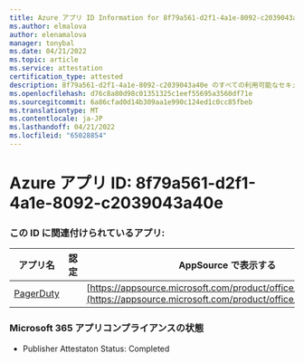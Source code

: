 ```yaml
---
title: Azure アプリ ID Information for 8f79a561-d2f1-4a1e-8092-c2039043a40e
ms.author: elmalova
author: elenamalova
manager: tonybal
ms.date: 04/21/2022
ms.topic: article
ms.service: attestation
certification_type: attested
description: 8f79a561-d2f1-4a1e-8092-c2039043a40e のすべての利用可能なセキュリティとコンプライアンス情報。
ms.openlocfilehash: d76c8a80d98c01351325c1eef55695a3560df71e
ms.sourcegitcommit: 6a86cfad0d14b309aa1e990c124ed1c0cc85fbeb
ms.translationtype: MT
ms.contentlocale: ja-JP
ms.lasthandoff: 04/21/2022
ms.locfileid: "65028854"
---
```

# <a name="azure-app-id-8f79a561-d2f1-4a1e-8092-c2039043a40e"></a>Azure アプリ ID: 8f79a561-d2f1-4a1e-8092-c2039043a40e


### <a name="apps-associated-with-this-id"></a>この ID に関連付けられているアプリ:
| **アプリ名** | **認定** | **AppSource で表示する** |
|--------------|---------------|-----------------------|
| [PagerDuty](../forward/WA200001637.md) |  | [https://appsource.microsoft.com/product/office/WA200001637](https://appsource.microsoft.com/product/office/WA200001637) |

### <a name="microsoft-365-app-compliance-status"></a>Microsoft 365 アプリコンプライアンスの状態
- Publisher Attestaton Status: Completed
